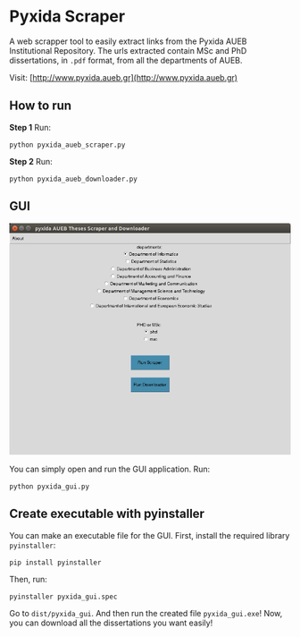 # Pyxida Scraper
A web scrapper tool to easily extract links from the Pyxida AUEB Institutional Repository.
The urls extracted contain MSc and PhD dissertations, in `.pdf` format, from all the departments of AUEB.

Visit:
[http://www.pyxida.aueb.gr](http://www.pyxida.aueb.gr)


## How to run


**Step 1**
Run:
```shell
python pyxida_aueb_scraper.py
```

**Step 2**
Run:
```shell
python pyxida_aueb_downloader.py
```

## GUI

![screenshot](screenshots/1.png)

You can simply open and run the GUI application.
Run:
```shell
python pyxida_gui.py
```

## Create executable with pyinstaller

You can make an executable file for the GUI.
First, install the required library `pyinstaller`:
```shell
pip install pyinstaller
```

Then, run:
```shell
pyinstaller pyxida_gui.spec
```

Go to `dist/pyxida_gui`.
And then run the created file `pyxida_gui.exe`!
Now, you can download all the dissertations you want easily!
